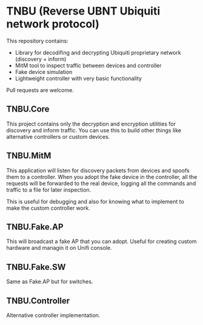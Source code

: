 # TNBU (Reverse UBNT Ubiquiti network protocol)

This repository contains:
- Library for decodifing and decrypting Ubiquiti proprietary network (discovery + inform)
- MitM tool to inspect traffic between devices and controller
- Fake device simulation
- Lightweight controller with very basic functionality

Pull requests are welcome.

## TNBU.Core

This project contains only the decryption and encryption utilities for discovery and inform traffic. You can use this to build other things like alternative controllers or custom devices.

## TNBU.MitM

This application will listen for discovery packets from devices and spoofs them to a controller. When you adopt the fake device in the controller, all the requests will be forwarded to the real device, logging all the commands and traffic to a file for later inspection.

This is useful for debugging and also for knowing what to implement to make the custom controller work.

## TNBU.Fake.AP

This will broadcast a fake AP that you can adopt. Useful for creating custom hardware and managin it on Unifi console.

## TNBU.Fake.SW

Same as Fake.AP but for switches.

## TNBU.Controller

Alternative controller implementation.
